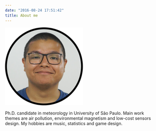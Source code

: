 ```yaml
---
date: "2016-08-24 17:51:42"
title: About me
---
```


![Author photo](token_2(3).png)

Ph.D. candidate in meteorology in University of São Paulo. Main work themes are air pollution, environmental magnetism and low-cost sensors design. My hobbies are music, statistics and game design.
